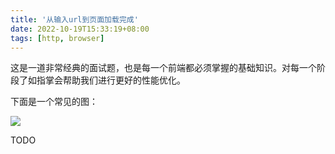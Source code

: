 ```yaml
---
title: '从输入url到页面加载完成'
date: 2022-10-19T15:33:19+08:00
tags: [http, browser]
---
```


这是一道非常经典的面试题，也是每一个前端都必须掌握的基础知识。对每一个阶段了如指掌会帮助我们进行更好的性能优化。

下面是一个常见的图：

![](https://cdn.staticaly.com/gh/yokiizx/picgo@master/img/202210191532653.png)

TODO
